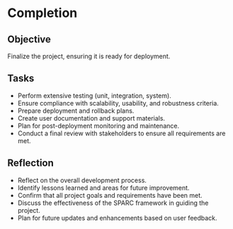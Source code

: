 # Completion

## Objective
Finalize the project, ensuring it is ready for deployment.

## Tasks
- Perform extensive testing (unit, integration, system).
- Ensure compliance with scalability, usability, and robustness criteria.
- Prepare deployment and rollback plans.
- Create user documentation and support materials.
- Plan for post-deployment monitoring and maintenance.
- Conduct a final review with stakeholders to ensure all requirements are met.

## Reflection
- Reflect on the overall development process.
- Identify lessons learned and areas for future improvement.
- Confirm that all project goals and requirements have been met.
- Discuss the effectiveness of the SPARC framework in guiding the project.
- Plan for future updates and enhancements based on user feedback.
